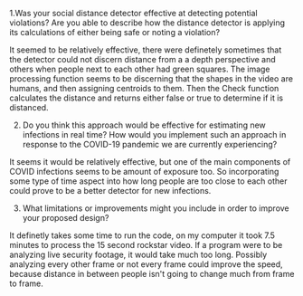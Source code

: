 1.Was your social distance detector effective at detecting potential violations? Are you able to describe how the distance detector is applying its calculations of either being safe or noting a violation?

It seemed to be relatively effective, there were definetely sometimes that the detector could not discern distance from a a depth perspective and others when people next to each other had green squares. The image processing function seems to be discerning that the shapes in the video are humans, and then assigning centroids to them. Then the Check function calculates the distance and returns either false or true to determine if it is distanced. 

2. Do you think this approach would be effective for estimating new infections in real time? How would you implement such an approach in response to the COVID-19 pandemic we are currently experiencing?

It seems it would be relatively effective, but one of the main components of COVID infections seems to be amount of exposure too. So incorporating some type of time aspect into how long people are too close to each other could prove to be a better detector for new infections. 

3. What limitations or improvements might you include in order to improve your proposed design?

It definetly takes some time to run the code, on my computer it took 7.5 minutes to process the 15 second rockstar video. If a program were to be analyzing live security footage, it would take much too long. Possibly analyzing every other frame or not every frame could improve the speed, because distance in between people isn't going to change much from frame to frame. 
